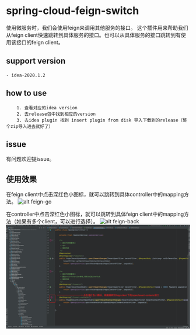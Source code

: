 # spring-cloud-feign-switch
使用微服务时，我们会使用feign来调用其他服务的接口。
这个插件用来帮助我们从feign client快速跳转到具体服务的接口。也可以从具体服务的接口跳转到有使用该接口的feign client。

## support version
    - idea-2020.1.2
    
## how to use
```$xslt
    1. 查看对应的idea version
    2. 去release包中找到相应的version
    3. 去idea plugin 找到 insert plugin from disk 导入下载到的release（整个zip导入进去就好了） 
```
## issue
有问题欢迎提issue。

## 使用效果
在feign client中点击深红色小图标，就可以跳转到具体controller中的mapping方法。
![alt feign-go](https://s1.ax1x.com/2020/06/11/tb02GD.png)

在controller中点击深红色小图标，就可以跳转到具体feign client中的mapping方法（如果有多个client，可以进行选择）。
![alt feign-back](https://s1.ax1x.com/2020/06/11/tb06IK.png)
![alt feign-back](./image/feign-back.png)